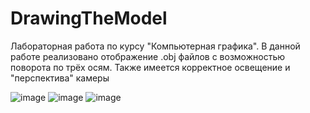 # DrawingTheModel
Лабораторная работа по курсу "Компьютерная графика". В данной работе реализовано отображение .obj файлов с возможностью поворота по трёх осям. Также имеется корректное освещение и "перспектива" камеры

![image](https://user-images.githubusercontent.com/71886485/169715182-c0cd9f1a-7965-4e34-aee5-44ea4f59069a.png)
![image](https://user-images.githubusercontent.com/71886485/169715289-df8cc6f0-7005-453c-ab87-5ed9ed89d967.png)
![image](https://user-images.githubusercontent.com/71886485/169715374-0dda908d-5292-4fc6-9a02-c015977f23c6.png)
